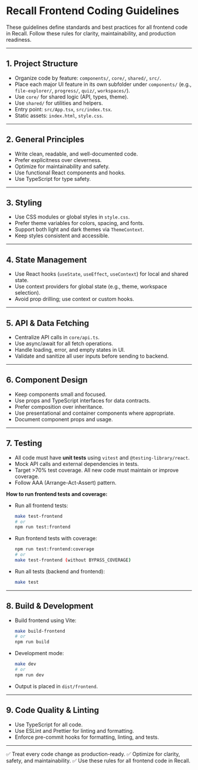 
# Recall Frontend Coding Guidelines

These guidelines define standards and best practices for all frontend code in Recall. Follow these rules for clarity, maintainability, and production readiness.

---

## 1. Project Structure

- Organize code by feature: `components/`, `core/`, `shared/`, `src/`.
- Place each major UI feature in its own subfolder under `components/` (e.g., `file-explorer/`, `progress/`, `quiz/`, `workspaces/`).
- Use `core/` for shared logic (API, types, theme).
- Use `shared/` for utilities and helpers.
- Entry point: `src/App.tsx`, `src/index.tsx`.
- Static assets: `index.html`, `style.css`.

---

## 2. General Principles

- Write clean, readable, and well-documented code.
- Prefer explicitness over cleverness.
- Optimize for maintainability and safety.
- Use functional React components and hooks.
- Use TypeScript for type safety.

---

## 3. Styling

- Use CSS modules or global styles in `style.css`.
- Prefer theme variables for colors, spacing, and fonts.
- Support both light and dark themes via `ThemeContext`.
- Keep styles consistent and accessible.

---

## 4. State Management

- Use React hooks (`useState`, `useEffect`, `useContext`) for local and shared state.
- Use context providers for global state (e.g., theme, workspace selection).
- Avoid prop drilling; use context or custom hooks.

---

## 5. API & Data Fetching

- Centralize API calls in `core/api.ts`.
- Use async/await for all fetch operations.
- Handle loading, error, and empty states in UI.
- Validate and sanitize all user inputs before sending to backend.

---

## 6. Component Design

- Keep components small and focused.
- Use props and TypeScript interfaces for data contracts.
- Prefer composition over inheritance.
- Use presentational and container components where appropriate.
- Document component props and usage.

---

## 7. Testing

- All code must have **unit tests** using `vitest` and `@testing-library/react`.
- Mock API calls and external dependencies in tests.
- Target >70% test coverage. All new code must maintain or improve coverage.
- Follow AAA (Arrange-Act-Assert) pattern.

**How to run frontend tests and coverage:**

- Run all frontend tests:

	```sh
	make test-frontend
	# or
	npm run test:frontend
	```

- Run frontend tests with coverage:

	```sh
	npm run test:frontend:coverage
	# or
	make test-frontend (without BYPASS_COVERAGE)
	```

- Run all tests (backend and frontend):

	```sh
	make test
	```

---

## 8. Build & Development

- Build frontend using Vite:

	```sh
	make build-frontend
	# or
	npm run build
	```
- Development mode:

	```sh
	make dev
	# or
	npm run dev
	```
- Output is placed in `dist/frontend`.

---

## 9. Code Quality & Linting

- Use TypeScript for all code.
- Use ESLint and Prettier for linting and formatting.
- Enforce pre-commit hooks for formatting, linting, and tests.

---

✅ Treat every code change as production-ready.
✅ Optimize for clarity, safety, and maintainability.
✅ Use these rules for all frontend code in Recall.
